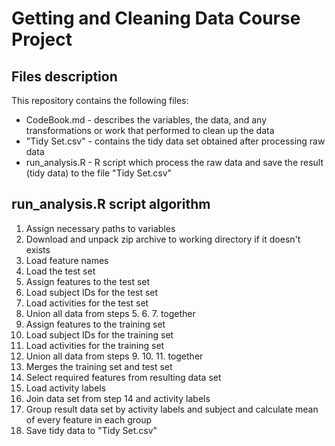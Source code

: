 # Getting and Cleaning Data Course Project
## Files description
This repository contains the following files:
* CodeBook.md - describes the variables, the data, and any transformations or work that performed to clean up the data 
* "Tidy Set.csv" - contains the tidy data set obtained after processing raw data
* run_analysis.R - R script which process the raw data and save the result (tidy data) to the file "Tidy Set.csv"

## run_analysis.R script algorithm
1. Assign necessary paths to variables
2. Download and unpack zip archive to working directory if it doesn't exists
3. Load feature names
4. Load the test set
5. Assign features to the test set
6. Load subject IDs for the test set
7. Load activities for the test set
8. Union all data from steps 5. 6. 7. together
9. Assign features to the training set
10. Load subject IDs for the training set
11. Load activities for the training set
12. Union all data from steps 9. 10. 11. together
13. Merges the training set and test set
14. Select required features from resulting data set
15. Load activity labels
16. Join data set from step 14 and activity labels
17. Group result data set by activity labels and subject and calculate mean of every feature in each group
18. Save tidy data to "Tidy Set.csv"